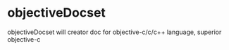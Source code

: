 # objectiveDocset
objectiveDocset will creator doc for objective-c/c/c++ language, superior objective-c
